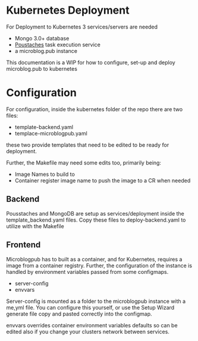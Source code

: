 # Kubernetes Deployment

For Deployment to Kubernetes 3 services/servers are needed
- Mongo 3.0+ database
- [Poustaches] task execution service
- a microblog.pub instance

This documentation is a WIP for how to configure, set-up and deploy
microblog.pub to kubernetes

# Configuration

For configuration, inside the kubernetes folder of the repo there are two files:

- template-backend.yaml
- templace-microblogpub.yaml

these two provide templates that need to be edited to be ready for deployment.

Further, the Makefile may need some edits too, primarily being:

- Image Names to build to
- Container register image name  to push the image to a CR when needed

## Backend

Pousstaches and MongoDB are setup as services/deployment inside the 
template_backend.yaml files. Copy these files to deploy-backend.yaml to utilize with the Makefile

## Frontend

Microblogpub has to built as a container, and for Kubernetes, requires a image from a container registry. Further, the configuration of the instance is handled by environment variables passed from some configmaps.
- server-config
- envvars

Server-config is mounted as a folder to the microblogpub instance with a
me,yml file. You can configure this yourself, or use the Setup Wizard generate file copy and pasted correctly into the configmap.

envvars overrides container environment variables defaults so can be edited also if you change your clusters network between services.

[Poustaches]: https://github.com/tsileo/poussetaches